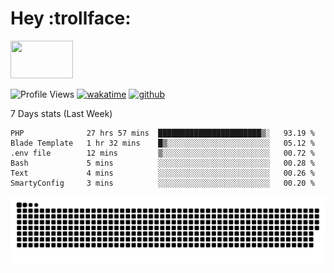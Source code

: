 # Hey :trollface:
<a href="#">
    <img src="https://media1.giphy.com/media/L0C3eo0XgklO7iqXRC/source.gif" width="100" height="60"/>
</a>

![Profile Views](https://visitor-badge.glitch.me/badge?page_id=saedyousef.saedyousef&left_color=grey&right_color=blue&left_text=👀+Profile+Views)
[![wakatime](https://wakatime.com/badge/user/03bf07e2-4c78-4826-8603-8922f0241061.svg)](https://wakatime.com/@03bf07e2-4c78-4826-8603-8922f0241061)
[![github](https://img.shields.io/github/followers/saedyousef?logo=github&style=plastic)](https://github.com/saedyousef?tab=followers)

<!-- <img src="https://github-readme-stats.vercel.app/api?username=saedyousef&show_icons=true&count_private=true" width="100%" /> -->

7 Days stats (Last Week)
<!--START_SECTION:waka-->

```text
PHP              27 hrs 57 mins  ███████████████████████▒░   93.19 %
Blade Template   1 hr 32 mins    █▒░░░░░░░░░░░░░░░░░░░░░░░   05.12 %
.env file        12 mins         ▒░░░░░░░░░░░░░░░░░░░░░░░░   00.72 %
Bash             5 mins          ░░░░░░░░░░░░░░░░░░░░░░░░░   00.28 %
Text             4 mins          ░░░░░░░░░░░░░░░░░░░░░░░░░   00.26 %
SmartyConfig     3 mins          ░░░░░░░░░░░░░░░░░░░░░░░░░   00.20 %
```

<!--END_SECTION:waka-->
    
![github contribution grid snake animation](https://raw.githubusercontent.com/saedyousef/saedyousef/output/github-contribution-grid-snake.svg)

